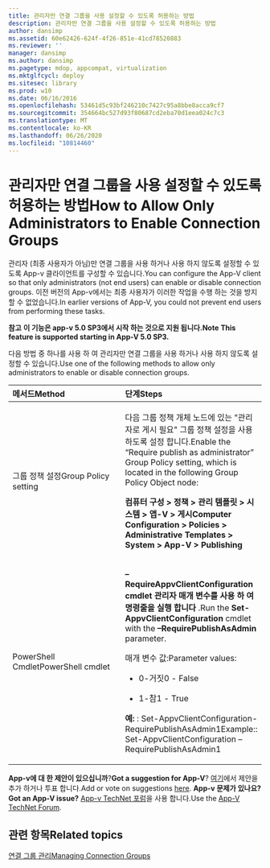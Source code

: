 ```yaml
---
title: 관리자만 연결 그룹을 사용 설정할 수 있도록 허용하는 방법
description: 관리자만 연결 그룹을 사용 설정할 수 있도록 허용하는 방법
author: dansimp
ms.assetid: 60e62426-624f-4f26-851e-41cd78520883
ms.reviewer: ''
manager: dansimp
ms.author: dansimp
ms.pagetype: mdop, appcompat, virtualization
ms.mktglfcycl: deploy
ms.sitesec: library
ms.prod: w10
ms.date: 06/16/2016
ms.openlocfilehash: 53461d5c93bf246210c7427c95a8bbe8acca9cf7
ms.sourcegitcommit: 354664bc527d93f80687cd2eba70d1eea024c7c3
ms.translationtype: MT
ms.contentlocale: ko-KR
ms.lasthandoff: 06/26/2020
ms.locfileid: "10814460"
---
```

# <span data-ttu-id="5fc6e-103">관리자만 연결 그룹을 사용 설정할 수 있도록 허용하는 방법</span><span class="sxs-lookup"><span data-stu-id="5fc6e-103">How to Allow Only Administrators to Enable Connection Groups</span></span>


<span data-ttu-id="5fc6e-104">관리자 (최종 사용자가 아님)만 연결 그룹을 사용 하거나 사용 하지 않도록 설정할 수 있도록 App-v 클라이언트를 구성할 수 있습니다.</span><span class="sxs-lookup"><span data-stu-id="5fc6e-104">You can configure the App-V client so that only administrators (not end users) can enable or disable connection groups.</span></span> <span data-ttu-id="5fc6e-105">이전 버전의 App-v에서는 최종 사용자가 이러한 작업을 수행 하는 것을 방지할 수 없었습니다.</span><span class="sxs-lookup"><span data-stu-id="5fc6e-105">In earlier versions of App-V, you could not prevent end users from performing these tasks.</span></span>

<span data-ttu-id="5fc6e-106">**참고** 
 **이 기능은 app-v 5.0 SP3에서 시작 하는 것으로 지원 됩니다.**</span><span class="sxs-lookup"><span data-stu-id="5fc6e-106">**Note**
**This feature is supported starting in App-V 5.0 SP3.**</span></span>

 

<span data-ttu-id="5fc6e-107">다음 방법 중 하나를 사용 하 여 관리자만 연결 그룹을 사용 하거나 사용 하지 않도록 설정할 수 있습니다.</span><span class="sxs-lookup"><span data-stu-id="5fc6e-107">Use one of the following methods to allow only administrators to enable or disable connection groups.</span></span>

<table>
<colgroup>
<col width="50%" />
<col width="50%" />
</colgroup>
<thead>
<tr class="header">
<th align="left"><span data-ttu-id="5fc6e-108">메서드</span><span class="sxs-lookup"><span data-stu-id="5fc6e-108">Method</span></span></th>
<th align="left"><span data-ttu-id="5fc6e-109">단계</span><span class="sxs-lookup"><span data-stu-id="5fc6e-109">Steps</span></span></th>
</tr>
</thead>
<tbody>
<tr class="odd">
<td align="left"><p><span data-ttu-id="5fc6e-110">그룹 정책 설정</span><span class="sxs-lookup"><span data-stu-id="5fc6e-110">Group Policy setting</span></span></p></td>
<td align="left"><p><span data-ttu-id="5fc6e-111">다음 그룹 정책 개체 노드에 있는 "관리자로 게시 필요" 그룹 정책 설정을 사용 하도록 설정 합니다.</span><span class="sxs-lookup"><span data-stu-id="5fc6e-111">Enable the “Require publish as administrator” Group Policy setting, which is located in the following Group Policy Object node:</span></span></p>
<p><strong><span data-ttu-id="5fc6e-112">컴퓨터 구성 &gt; 정책 &gt; 관리 템플릿 &gt; 시스템 &gt; 앱-V &gt; 게시</span><span class="sxs-lookup"><span data-stu-id="5fc6e-112">Computer Configuration &gt; Policies &gt; Administrative Templates &gt; System &gt; App-V &gt; Publishing</span></span></strong></p></td>
</tr>
<tr class="even">
<td align="left"><p><span data-ttu-id="5fc6e-113">PowerShell Cmdlet</span><span class="sxs-lookup"><span data-stu-id="5fc6e-113">PowerShell cmdlet</span></span></p></td>
<td align="left"><p><span data-ttu-id="5fc6e-114"><strong> </strong> <strong> – RequireAppvClientConfiguration cmdlet 관리자 매개 변수를 사용 하 여 명령줄을 실행 합니다 </strong> .</span><span class="sxs-lookup"><span data-stu-id="5fc6e-114">Run the <strong>Set-AppvClientConfiguration</strong> cmdlet with the <strong>–RequirePublishAsAdmin</strong> parameter.</span></span></p>
<p><span data-ttu-id="5fc6e-115">매개 변수 값:</span><span class="sxs-lookup"><span data-stu-id="5fc6e-115">Parameter values:</span></span></p>
<ul>
<li><p><span data-ttu-id="5fc6e-116">0-거짓</span><span class="sxs-lookup"><span data-stu-id="5fc6e-116">0 - False</span></span></p></li>
<li><p><span data-ttu-id="5fc6e-117">1-참</span><span class="sxs-lookup"><span data-stu-id="5fc6e-117">1 - True</span></span></p></li>
</ul>
<p><strong><span data-ttu-id="5fc6e-118">예: </strong> : Set-AppvClientConfiguration-RequirePublishAsAdmin1</span><span class="sxs-lookup"><span data-stu-id="5fc6e-118">Example:</strong>: Set-AppvClientConfiguration –RequirePublishAsAdmin1</span></span></p></td>
</tr>
</tbody>
</table>

 

<span data-ttu-id="5fc6e-119">**App-v에 대 한 제안이 있으십니까**?</span><span class="sxs-lookup"><span data-stu-id="5fc6e-119">**Got a suggestion for App-V**?</span></span> <span data-ttu-id="5fc6e-120">[여기](http://appv.uservoice.com/forums/280448-microsoft-application-virtualization)에서 제안을 추가 하거나 투표 합니다.</span><span class="sxs-lookup"><span data-stu-id="5fc6e-120">Add or vote on suggestions [here](http://appv.uservoice.com/forums/280448-microsoft-application-virtualization).</span></span> **<span data-ttu-id="5fc6e-121">App-v 문제가 있나요?</span><span class="sxs-lookup"><span data-stu-id="5fc6e-121">Got an App-V issue?</span></span>** <span data-ttu-id="5fc6e-122">[App-v TechNet 포럼](https://social.technet.microsoft.com/Forums/home?forum=mdopappv)을 사용 합니다.</span><span class="sxs-lookup"><span data-stu-id="5fc6e-122">Use the [App-V TechNet Forum](https://social.technet.microsoft.com/Forums/home?forum=mdopappv).</span></span>

## <span data-ttu-id="5fc6e-123">관련 항목</span><span class="sxs-lookup"><span data-stu-id="5fc6e-123">Related topics</span></span>


[<span data-ttu-id="5fc6e-124">연결 그룹 관리</span><span class="sxs-lookup"><span data-stu-id="5fc6e-124">Managing Connection Groups</span></span>](managing-connection-groups.md)

 

 





